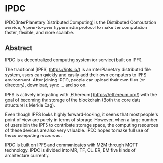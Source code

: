 # IPDC
IPDC(InterPlanetary Distributed Computing) is the Distributed Computation service, A peer-to-peer hypermedia protocol to make the computation faster, flexible, and more scalable.

## Abstract
IPDC is a decentralized computing system (or service) built on IPFS.

The traditional [IPFS] (https://ipfs.io/) is an InterPlanetary distributed file system, users can quickly and easily add their own computers to IPFS environment. After joining IPDC, people can upload their own files (or directory), download, sync ... and so on.

IPFS is actively integrating with [Ethereum] (https://ethereum.org/) with the goal of becoming the storage of the blockchain (Both the core data structure is Merkle Dag).

Even though IPFS looks highly forward-looking, it seems that most people's point of view are purely in terms of storage. However, when a large number of users join the IPFS to contribute storage space, the computing resources of these devices are also very valuable. IPDC hopes to make full use of these computing resources.

IPDC is built on IPFS and communicates with M2M through MQTT technology. IPDC is divided into MR, TF, CL, ER, EM five kinds of architecture currently.
